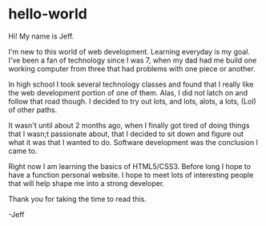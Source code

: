 # hello-world

Hi! My name is Jeff.

I'm new to this world of web development. Learning everyday is my goal. I've been a fan of technology since I was 7, when my
dad had me build one working computer from three that had problems with one piece or another. 

In high school I took several technology classes and found that I really like the web development portion of one of them. 
Alas, I did not latch on and follow that road though. I decided to try out lots, and lots, alots, a lots, (Lol) of other paths. 

It wasn't until about 2 months ago, when I finally got tired of doing things that I wasn;t passionate about, that I decided to sit down and figure out what it was that I wanted to do. Software development was the conclusion I came to. 

Right now I am learning the basics of HTML5/CSS3. Before long I hope to have a function personal website. I hope to meet lots of interesting people that will help shape me into a strong developer.

Thank you for taking the time to read this.

-Jeff
